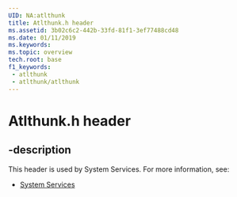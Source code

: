 ```yaml
---
UID: NA:atlthunk
title: Atlthunk.h header
ms.assetid: 3b02c6c2-442b-33fd-81f1-3ef77488cd48
ms.date: 01/11/2019
ms.keywords: 
ms.topic: overview
tech.root: base
f1_keywords:
 - atlthunk
 - atlthunk/atlthunk
---
```


# Atlthunk.h header


## -description

This header is used by System Services. For more information, see:

- [System Services](../_base/index.md)

